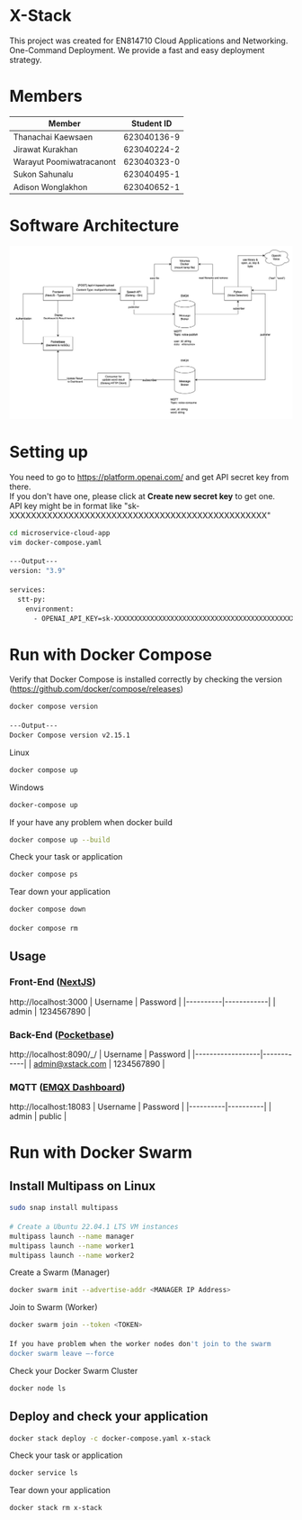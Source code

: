 # X-Stack

This project was created for EN814710 Cloud Applications and Networking. \
One-Command Deployment. We provide a fast and easy deployment strategy.

# Members

| Member                   | Student ID  |
| ------------------------ | ----------- |
| Thanachai Kaewsaen       | 623040136-9 |
| Jirawat Kurakhan         | 623040224-2 |
| Warayut Poomiwatracanont | 623040323-0 |
| Sukon Sahunalu           | 623040495-1 |
| Adison Wonglakhon        | 623040652-1 |

# Software Architecture

![Software Architecture](./docs/software-architecture.png)

# Setting up

You need to go to https://platform.openai.com/ and get API secret key from there. \
If you don't have one, please click at <b>Create new secret key</b> to get one. \
API key might be in format like "sk-XXXXXXXXXXXXXXXXXXXXXXXXXXXXXXXXXXXXXXXXXXXXXXXX"

```bash
cd microservice-cloud-app
vim docker-compose.yaml

---Output---
version: "3.9"

services:
  stt-py:
    environment:
      - OPENAI_API_KEY=sk-XXXXXXXXXXXXXXXXXXXXXXXXXXXXXXXXXXXXXXXXXXXXXXXX
```

# Run with Docker Compose

Verify that Docker Compose is installed correctly by checking the version
(https://github.com/docker/compose/releases)

```bash
docker compose version

---Output---
Docker Compose version v2.15.1
```

Linux

```bash
docker compose up
```

Windows

```powershell
docker-compose up
```

If your have any problem when docker build

```bash
docker compose up --build
```

Check your task or application

```bash
docker compose ps
```

Tear down your application

```bash
docker compose down

docker compose rm
```

## Usage

### Front-End ([NextJS](https://nextjs.org/docs/getting-started))

http://localhost:3000
| Username | Password |
|----------|------------|
| admin | 1234567890 |

### Back-End ([Pocketbase](https://pocketbase.io/))

http://localhost:8090/\_/
| Username | Password |
|------------------|------------|
| admin@xstack.com | 1234567890 |

### MQTT ([EMQX Dashboard](https://www.emqx.io/))

http://localhost:18083
| Username | Password |
|----------|----------|
| admin | public |

# Run with Docker Swarm

## Install Multipass on Linux

```bash
sudo snap install multipass

# Create a Ubuntu 22.04.1 LTS VM instances
multipass launch --name manager
multipass launch --name worker1
multipass launch --name worker2
```

Create a Swarm (Manager)

```bash
docker swarm init --advertise-addr <MANAGER IP Address>
```

Join to Swarm (Worker)

```bash
docker swarm join --token <TOKEN>

If you have problem when the worker nodes don't join to the swarm
docker swarm leave –-force
```

Check your Docker Swarm Cluster

```bash
docker node ls
```

## Deploy and check your application

```bash
docker stack deploy -c docker-compose.yaml x-stack
```

Check your task or application

```bash
docker service ls
```

Tear down your application

```bash
docker stack rm x-stack
```
